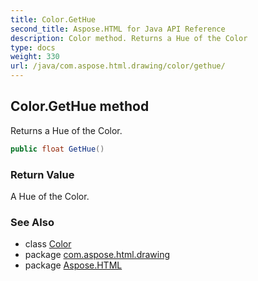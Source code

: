 ```yaml
---
title: Color.GetHue
second_title: Aspose.HTML for Java API Reference
description: Color method. Returns a Hue of the Color
type: docs
weight: 330
url: /java/com.aspose.html.drawing/color/gethue/
---
```

## Color.GetHue method

Returns a Hue of the Color.

```java
public float GetHue()
```

### Return Value

A Hue of the Color.

### See Also

* class [Color](../)
* package [com.aspose.html.drawing](../../color/)
* package [Aspose.HTML](../../../)
